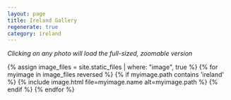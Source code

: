 ```yaml
---
layout: page
title: Ireland Gallery
regenerate: true
category: ireland
---
```


*Clicking on any photo will load the full-sized, zoomable version*

{% assign image_files = site.static_files | where: "image", true %}
{% for myimage in image_files reversed %}
  {% if myimage.path contains 'ireland' %}
  {% include image.html file=myimage.name alt=myimage.path %}
  {% endif %}
{% endfor %}
